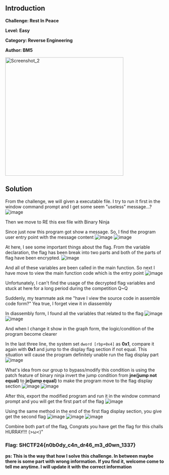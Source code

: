 ## Introduction

**Challenge: Rest In Peace**

**Level: Easy**

**Category: Reverse Engineering**

**Author: BM5**

<img width="373" alt="Screenshot_2" src="https://github.com/user-attachments/assets/39f2786b-cb21-4ebb-a7d4-e48fb8d0b9d4">

## Solution
From the challenge, we will given a executable file. I try to run it first in the window command prompt and I get some seem "useless" message...?
![image](https://github.com/user-attachments/assets/da8cbb43-4ccc-472d-8f83-1b59cd22b937)

Then we move to RE this exe file with Binary Ninja

Since just now this program got show a message. So, I find the program user entry point with the message content
![image](https://github.com/user-attachments/assets/f4f0aaab-a2f4-4615-aa6a-45146ebb1602)
![image](https://github.com/user-attachments/assets/a9e0c867-dfff-4ac4-a882-ed216ef5ce5c)

At here, I see some important things about the flag. From the variable declaration, the flag has been break into two parts and both of the parts of flag
have been encrypted.
![image](https://github.com/user-attachments/assets/8494456a-f816-44a6-aa13-ef2ab28dfb5b)

And all of these variables are been called in the main function. So next I have move to view the main function code which is the entry point
![image](https://github.com/user-attachments/assets/2f536ea6-f123-4467-b0b9-8c38ccc9e11f)

Unfortunately, I can't find the usage of the decrypted flag variables and stuck at here for a long period during the competition Q~Q

Suddenly, my teammate ask me "have I view the source code in assemble code form?" Yea true, I forget view it in diassembly

In diassembly form, I found all the variables that related to the flag
![image](https://github.com/user-attachments/assets/9adc5040-9266-4981-a029-45631573742d)
![image](https://github.com/user-attachments/assets/4be00adf-eeb5-4bba-b72e-b6e25a4101b5)

And when I change it show in the graph form, the logic/condition of the program become clearer

In the last three line, the system set `dword [rbp+0x4]` as **0x1**, compare it again with **0x1** and jump to the display flag section if not equal.
This situation will cause the program definitely unable run the flag display part
![image](https://github.com/user-attachments/assets/e6a1ce7f-3e06-4225-8a61-4cc709732c81)

What's idea from our group to bypass/modify this condition is using the patch feature of binary ninja invert the jump condition 
from **jne(jump not equal)** to **je(jump equal)** to make the program move to the flag display section
![image](https://github.com/user-attachments/assets/1d240929-ca0a-422c-aeb6-f5ec44a10352)
![image](https://github.com/user-attachments/assets/5df4d673-df9d-4127-a516-91877bb3ef20)

After this, export the modified program and run it in the window command prompt and you will get the first part of the flag
![image](https://github.com/user-attachments/assets/242c223c-b284-4dbc-95dd-140c07a3820f)

Using the same method in the end of the first flag display section, you give get the second flag
![image](https://github.com/user-attachments/assets/947c0f76-3bd7-46f7-8e4a-cf088e89f237)
![image](https://github.com/user-attachments/assets/a2970314-2ff8-4bee-8433-a0af5ab2e1e8)
![image](https://github.com/user-attachments/assets/287a2cd3-593d-40e1-ac98-7a1dd6a1ce5d)

Combine both part of the flag, Congrats you have get the flag for this challs HURRAY!!! (>⁠ω<)"

 ### Flag: SHCTF24{n0b0dy_c4n_dr46_m3_d0wn_1337}

**ps: This is the way that how I solve this challenge. In between maybe there is some part with wrong information. 
If you find it, welcome come to tell me anytime. I will update it with the correct information**
